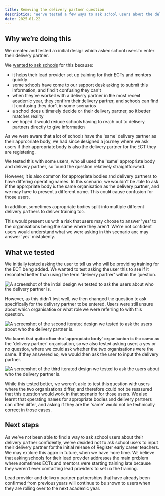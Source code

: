 ```yaml
---
title: Removing the delivery partner question
description: "We've tested a few ways to ask school users about the delivery partner they're using for training, when they haven't worked with a delivery partner before. It's not been well understood, and we've chosen to remove it."
date: 2025-01-22
---
```


## Why we’re doing this

We created and tested an initial design which asked school users to enter their delivery partner.

We [wanted to ask schools](../asking-for-lead-provider-and-delivery-partner) for this because:

- it helps their lead provider set up training for their ECTs and mentors quickly
- some schools have come to our support desk asking to submit this information, and find it confusing they can't
- when they've worked with a delivery partner in the most recent academic year, they confirm their delivery partner, and schools can find it confusing they don't in some scenarios
- a school does ultimately decide on their delivery partner, so it better matches reality
- we hoped it would reduce schools having to reach out to delivery partners directly to give information

As we were aware that a lot of schools have the 'same' delivery partner as their appropriate body, we had since designed a journey where we ask users if their appropriate body is also the delivery partner for the ECT they are registering.

We tested this with some users, who all used the 'same' appropriate body and delivery partner, so found the question relatively straightforward.

However, it is also common for appropriate bodies and delivery partners to have differing operating names. In this scenario, we wouldn't be able to ask if the appropriate body is the same organisation as the delivery partner, and we may have to present a different name. This could cause confusion for those users.

In addition, sometimes appropriate bodies split into multiple different delivery partners to deliver training too.

This would present us with a risk that users may choose to answer 'yes' to the organisations being the same where they aren't. We're not confident users would understand what we were asking in this scenario and may answer 'yes' mistakenly.

## What we tested

We initially tested asking the user to tell us who will be providing training for the ECT being added. We wanted to test asking the user this to see if it resonated better than using the term 'delivery partner' within the question.

![A screenshot of the initial design we tested to ask the users about who the delivery partner is.](/ecf-v2/removing-the-delivery-partner-question/dp-first.png)

However, as this didn't test well, we then changed the question to ask specifically for the delivery partner to be entered. Users were still unsure about which organisation or what role we were referring to with this question.

![A screenshot of the second iterated design we tested to ask the users about who the delivery partner is.](/ecf-v2/removing-the-delivery-partner-question/dp-second.png)

We learnt that quite often the 'appropriate body' organisation is the same as the 'delivery partner' organisation, so we also tested asking users a yes or no question, where we could ask whether the two organisations were the same. If they answered no, we would then ask the user to input the delivery partner.

![A screenshot of the third iterated design we tested to ask the users about who the delivery partner is.](/ecf-v2/removing-the-delivery-partner-question/dp-third.png)

While this tested better, we weren't able to test this question with users where the two organisations differ, and therefore could not be reassured that this question would work in that scenario for those users. We also learnt that operating names for appropriate bodies and delivery partners can often differ, and asking if they are the 'same' would not be technically correct in those cases.

## Next steps

As we've not been able to find a way to ask school users about their delivery partner confidently, we've decided not to ask school users to input their delivery partner for the initial release of Register early career teachers. We may explore this again in future, when we have more time. We believe that asking schools for their lead provider addresses the main problem where sometimes ECTs and mentors were starting training late because they weren't ever contacting lead providers to set up the training.

Lead provider and delivery partner partnerships that have already been confirmed from previous years will continue to be shown to users when they are rolling over to the next academic year.
